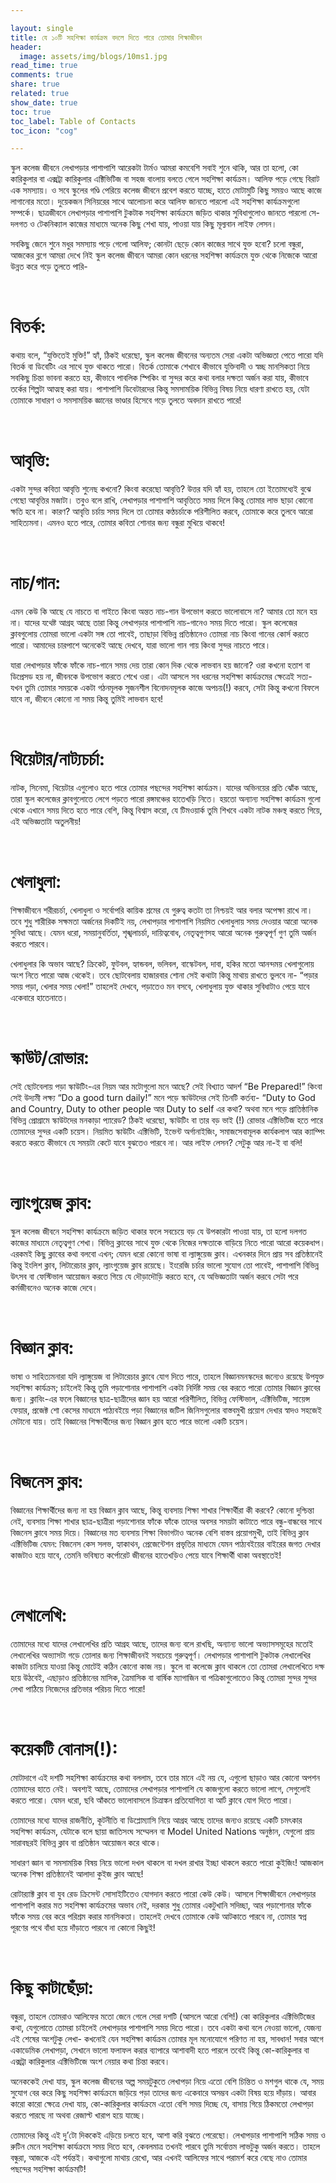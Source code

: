 ```yaml
---

layout: single 
title: যে ১০টি সহশিক্ষা কার্যক্রম বদলে দিতে পারে তোমার শিক্ষাজীবন
header:
  image: assets/img/blogs/10ms1.jpg
read_time: true
comments: true
share: true
related: true
show_date: true
toc: true
toc_label: Table of Contacts
toc_icon: "cog"

---
```




<p>স্কুল কলেজ জীবনে লেখাপড়ার পাশাপাশি আরেকটা টার্মও আমরা কমবেশি সবাই শুনে থাকি, আর তা হলো, কো কারিকুলার বা এক্সট্রা কারিকুলার এক্টিভিটিজ বা সহজ বাংলায় বলতে গেলে সহশিক্ষা কার্যক্রম। আলিফ পড়ে গেছে বিরাট এক সমস্যায়। ও সবে স্কুলের গণ্ডি পেরিয়ে কলেজ জীবনে প্রবেশ করতে যাচ্ছে, হাতে মোটামুটি কিছু সময়ও আছে কাজে লাগানোর মতো। দুয়েকজন সিনিয়রের সাথে আলোচনা করে আলিফ জানতে পারলো এই সহশিক্ষা কার্যক্রমগুলো সম্পর্কে। ছাত্রজীবনে লেখাপড়ার পাশাপাশি টুকটাক সহশিক্ষা কার্যক্রমে জড়িত থাকার সুবিধাগুলোও জানতে পারলো সে- দলগত ও টেকনিক্যাল কাজের মাধ্যমে অনেক কিছু শেখা যায়, পাওয়া যায় কিছু মূল্যবান লাইফ লেসন। </p> <p>

সবকিছু জেনে শুনে মধুর সমস্যায় পড়ে গেলো আলিফ; কোনটা ছেড়ে কোন কাজের সাথে যুক্ত হবো? চলো বন্ধুরা, আজকের ব্লগে আমরা দেখে নিই স্কুল কলেজ জীবনে আমরা কোন ধরনের সহশিক্ষা কার্যক্রমে যুক্ত থেকে নিজেকে আরো উন্নত করে গড়ে তুলতে পারি-</p> <br/>

# বিতর্ক:

কথায় বলে, “যুক্তিতেই মুক্তি!” হ্যাঁ, ঠিকই ধরেছো, স্কুল কলেজ জীবনের অন্যতম সেরা একটা অভিজ্ঞতা পেতে পারো যদি বিতর্ক বা ডিবেটিং এর সাথে যুক্ত থাকতে পারো। বিতর্ক তোমাকে শেখাবে কীভাবে যুক্তিবাদী ও স্বচ্ছ মানসিকতা নিয়ে সবকিছু চিন্তা ভাবনা করতে হয়, কীভাবে পাবলিক স্পিকিং বা সুন্দর করে কথা বলার দক্ষতা অর্জন করা যায়, কীভাবে তর্কের শিল্পটা আত্মস্থ করা যায়। পাশাপাশি ডিবেটারদের কিন্তু সমসাময়িক বিভিন্ন বিষয় নিয়ে ধারণা রাখতে হয়, যেটা তোমাকে সাধারণ ও সমসাময়িক জ্ঞানের ভাণ্ডার হিসেবে গড়ে তুলতে অবদান রাখতে পারে! </p> <br/>

# আবৃত্তি: 

একটা সুন্দর কবিতা আবৃত্তি শুনেছ কখনো? কিংবা করেছো আবৃত্তি? উত্তর যদি হ্যাঁ হয়, তাহলে তো ইতোমধ্যেই বুঝে গেছো আবৃত্তির মজাটা। তবুও বলে রাখি, লেখাপড়ার পাশাপাশি আবৃত্তিতে সময় দিলে কিন্তু তোমার লাভ ছাড়া কোনো ক্ষতি হবে না। কারণ? আবৃত্তি চর্চায় সময় দিলে তা তোমার কণ্ঠচর্চাকে পরিশীলিত করবে, তোমাকে করে তুলবে আরো  সাহিত্যমনা। এমনও হতে পারে, তোমার কবিতা শোনার জন্য বন্ধুরা মুখিয়ে থাকবে! </p> <br/>

# নাচ/গান:

এমন কেউ কি আছে যে নাচতে বা গাইতে কিংবা অন্তত নাচ-গান উপভোগ করতে ভালোবাসে না? আমার তো মনে হয় না। যাদের যথেষ্ট আগ্রহ আছে তারা কিন্তু লেখাপড়ার পাশাপাশি নাচ-গানেও সময় দিতে পারো। স্কুল কলেজের ক্লাবগুলোয় তোমরা ভালো একটা সঙ্গ তো পাবেই, তাছাড়া বিভিন্ন প্রতিষ্ঠানেও তোমরা নাচ কিংবা গানের কোর্স করতে পারো। আমাদের চারপাশে অনেকেই আছে দেখবে, যারা ভালো গান গায় কিংবা সুন্দর নাচতে পারে। <br/>

যারা লেখাপড়ার ফাঁকে ফাঁকে নাচ-গানে সময় দেয় তারা কোন দিক থেকে লাভবান হয় জানো? ওরা কখনো হতাশ বা ডিপ্রেসড হয় না, জীবনকে উপভোগ করতে শেখে ওরা। এটা আসলে সব ধরনের সহশিক্ষা কার্যক্রমের ক্ষেত্রেই সত্য- যখন তুমি তোমার সময়কে একটা গঠনমূলক সৃজনশীল বিনোদনমূলক কাজে অপচয়(!) করবে, সেটা কিন্তু কখনো বিফলে যাবে না, জীবনে কোনো না সময় কিন্তু তুমিই লাভবান হবে! </p> <br/>

# থিয়েটার/নাট্যচর্চা:

নাটক, সিনেমা, থিয়েটার এগুলোও হতে পারে তোমার পছন্দের সহশিক্ষা কার্যক্রম। যাদের অভিনয়ের প্রতি ঝোঁক আছে, তারা স্কুল কলেজের ক্লাবগুলোতে লেগে পড়তে পারো রঙ্গমঞ্চের হাতেখড়ি নিতে। হয়তো অন্যান্য সহশিক্ষা কার্যক্রম গুলো থেকে এখানে সময় দিতে হতে পারে বেশি, কিন্তু বিশ্বাস করো, যে টিমওয়ার্ক তুমি শিখবে একটা নাটক মঞ্চস্থ করতে গিয়ে, এই অভিজ্ঞতাটা অতুলনীয়!</p> <br/>

# খেলাধুলা: 

শিক্ষাজীবনে শরীরচর্চা, খেলাধুলা ও সর্বোপরি কায়িক শ্রমের যে গুরুত্ব কতটা তা নিশ্চয়ই আর বলার অপেক্ষা রাখে না। তবে শুধু শারীরিক সক্ষমতা অর্জনের দিকটিই নয়, লেখাপড়ার পাশাপাশি নিয়মিত খেলাধুলায় সময় দেওয়ার আরো অনেক সুবিধা আছে। যেমন ধরো, সময়ানুবর্তিতা, শৃঙ্খলাচর্চা, দায়িত্ববোধ, নেতৃত্বগুণসহ আরো অনেক গুরুত্বপূর্ণ গুণ তুমি অর্জন করতে পারবে। <br/>

খেলাধুলার কি অভাব আছে? ক্রিকেট, ফুটবল, হ্যান্ডবল, ভলিবল, বাস্কেটবল, দাবা, হকির মতো আনন্দময় খেলাগুলোয় অংশ নিতে পারো আজ থেকেই। তবে ছোটবেলায় হাজারবার শোনা সেই কথাটা কিন্তু মাথায় রাখতে ভুলবে না- “পড়ার সময় পড়া, খেলার সময় খেলা!” তাহলেই দেখবে, পড়াতেও মন বসবে, খেলাধুলায় যুক্ত থাকার সুবিধাটাও পেয়ে যাবে একেবারে হাতেনাতে। </p> <br/>

# স্কাউট/রোভার: 

সেই ছোটবেলায় পড়া স্কাউটিং-এর নিয়ম আর মটোগুলো মনে আছে? সেই বিখ্যাত আদর্শ “Be Prepared!” কিংবা সেই উদ্যমী লক্ষ্য “Do a good turn daily!” মনে পড়ে স্কাউটদের সেই তিনটি কর্তব্য-  “Duty to God and Country, Duty to other people আর Duty to self এর কথা? অথবা মনে পড়ে প্রাতিষ্ঠানিক বিভিন্ন প্রোগ্রামে স্কাউটদের মনকাড়া প্যারেড? ঠিকই ধরেছো, স্কাউটিং বা তার বড় ভাই (!) রোভার এক্টিভিটিজ হতে পারে তোমাদের সুন্দর একটি চয়েস। নিয়মিত স্কাউটিং এক্টিভিটি, ইভেন্ট অর্গানাইজিং, সমাজসেবামূলক কার্যকলাপ আর ক্যাম্পিং করতে করতে কীভাবে যে সময়টা কেটে যাবে বুঝতেও পারবে না। আর লাইফ লেসন? সেটুকু আর না-ই বা বলি! </p> <br/>

# ল্যাংগুয়েজ ক্লাব: 

স্কুল কলেজ জীবনে সহশিক্ষা কার্যক্রমে জড়িত থাকার ফলে সবচেয়ে বড় যে উপকারটা পাওয়া যায়, তা হলো দলগত কাজের মাধ্যমে নেতৃত্বগুণ শেখা। বিভিন্ন ক্লাবের সাথে যুক্ত থেকে নিজের দক্ষতাকে বাড়িয়ে নিতে পারো আরো কয়েকধাপ। এরকমই কিছু ক্লাবের কথা বলবো এখন; যেমন ধরো কোনো ভাষা বা ল্যাঙ্গুয়েজ ক্লাব। এখনকার দিনে প্রায় সব প্রতিষ্ঠানেই কিন্তু ইংলিশ ক্লাব, লিটারেচার ক্লাব, ল্যাংগুয়েজ ক্লাব রয়েছে। ইংরেজি চর্চার ভালো সুযোগ তো পাবেই, পাশাপাশি বিভিন্ন উৎসব বা ফেস্টিভাল আয়োজন করতে গিয়ে যে দৌড়াদৌড়ি করতে হবে, যে অভিজ্ঞতাটা অর্জন করবে সেটা পরে কর্মজীবনেও অনেক কাজে দেবে। </p> <br/>

# বিজ্ঞান ক্লাব:

ভাষা ও সাহিত্যমনারা যদি ল্যাঙ্গুয়েজ বা লিটারেচার ক্লাবে যোগ দিতে পারে, তাহলে বিজ্ঞানমনস্কদের জন্যেও রয়েছে উপযুক্ত সহশিক্ষা কার্যক্রম; চাইলেই কিন্তু তুমি পড়াশোনার পাশাপাশি একটা নির্দিষ্ট সময় বের করতে পারো তোমার বিজ্ঞান ক্লাবের জন্য। ক্লাবিং-এর ফলে বিজ্ঞানের ছাত্র-ছাত্রীদের জ্ঞান হয় আরো পরিশীলিত, বিভিন্ন ফেস্টিভাল, এক্টিভিটিজ, সায়েন্স ফেয়ার, প্রজেক্ট শো কেসের মাধ্যমে পাঠ্যবইয়ে পড়া বিজ্ঞানের জটিল জিনিসগুলোর বাস্তবমুখী প্রয়োগ দেখার স্বাদও সহজেই মেটানো যায়। তাই বিজ্ঞানের শিক্ষার্থীদের জন্য বিজ্ঞান ক্লাব হতে পারে ভালো একটি চয়েস। </p> <br/>


# বিজনেস ক্লাব:

বিজ্ঞানের শিক্ষার্থীদের জন্য না হয় বিজ্ঞান ক্লাব আছে, কিন্তু ব্যবসায় শিক্ষা শাখার শিক্ষার্থীরা কী করবে? কোনো দুশ্চিন্তা নেই, ব্যবসায় শিক্ষা শাখার ছাত্র-ছাত্রীরা পড়াশোনার ফাঁকে ফাঁকে তাদের অবসর সময়টা কাটাতে পারে বন্ধু-বান্ধবের সাথে বিজনেস ক্লাবে সময় দিয়ে। বিজ্ঞানের মত ব্যবসায় শিক্ষা বিভাগটাও অনেক বেশি বাস্তব প্রয়োগমুখী, তাই বিভিন্ন ক্লাব এক্টিভিটিজ যেমন: বিজনেস কেস সলভ, হ্যাকাথন, প্রেজেন্টেশন প্রভৃতির মাধ্যমে যেমন পাঠ্যবইয়ের বাইরের জগত দেখার কাজটাও হয়ে যাবে, তেমনি ভবিষ্যত কর্পোরেট জীবনের হাতেখড়িও পেয়ে যাবে শিক্ষার্থী থাকা অবস্থাতেই! </p> <br/>

# লেখালেখি: 

তোমাদের মধ্যে যাদের লেখালেখির প্রতি আগ্রহ আছে, তাদের জন্য বলে রাখছি, অন্যান্য ভালো অভ্যাসসমূহের মতোই লেখালেখির অভ্যাসটা গড়ে তোলার জন্য শিক্ষাজীবনই সবচেয়ে গুরুত্বপূর্ণ। লেখাপড়ার পাশাপাশি টুকটাক লেখালেখির কাজটা চালিয়ে যাওয়া কিন্তু মোটেই কঠিন কোনো কাজ নয়। স্কুলে বা কলেজে ক্লাব থাকলে তো তোমরা লেখালেখিতে দক্ষ হয়ে উঠবেই, এছাড়াও প্রতিষ্ঠানের মাসিক, ত্রৈমাসিক বা বার্ষিক ম্যাগাজিন বা পত্রিকাগুলোতেও কিন্তু তোমরা সুন্দর সুন্দর লেখা পাঠিয়ে নিজেদের প্রতিভার পরিচয় দিতে পারো! </p> <br/>

# কয়েকটি বোনাস(!): 

মোটাদাগে এই দশটি সহশিক্ষা কার্যক্রমের কথা বললাম, তবে তার মানে এই নয় যে, এগুলো ছাড়াও আর কোনো অপশন তোমাদের হাতে নেই। অবশ্যই আছে, তোমাদের লেখাপড়ার পাশাপাশি যে কাজগুলো করতে ভালো লাগে, সেগুলোই করতে পারো। যেমন ধরো, ছবি আঁকতে ভালোবাসলে চিত্রাঙ্কন প্রতিযোগিতা বা আর্ট ক্লাবে যোগ দিতে পারো। </p> <p>

তোমাদের মধ্যে যাদের রাজনীতি, কূটনীতি বা ডিপ্লোম্যাসি নিয়ে আগ্রহ আছে তাদের জন্যও রয়েছে একটি চমৎকার সহশিক্ষা কার্যক্রম, যেটাকে বলে ছায়া জাতিসংঘ সম্মেলন বা Model United Nations অনুষ্ঠান, যেগুলো প্রায় সারাবছরই বিভিন্ন ক্লাব বা প্রতিষ্ঠান আয়োজন করে থাকে। </p> <p>

সাধারণ জ্ঞান বা সমসাময়িক বিষয় নিয়ে ভালো দখল থাকলে বা দখল রাখার ইচ্ছা থাকলে করতে পারো কুইজিং! আজকাল অনেক শিক্ষা প্রতিষ্ঠানেই আলাদা কুইজ ক্লাব আছে! </p> <p>

রোটার‍্যাক্ট ক্লাব বা যুব রেড ক্রিসেন্ট সোসাইটিতেও যোগদান করতে পারো কেউ কেউ। আসলে শিক্ষাজীবনে লেখাপড়ার পাশাপাশি করার মত সহশিক্ষা কার্যক্রমের অভাব নেই, দরকার শুধু তোমার একটুখানি সদিচ্ছা, আর পড়াশোনার ফাঁকে ফাঁকে সময় বের করে পরিশ্রম করার মানসিকতা। তাহলেই দেখবে তোমাকে কেউ আটকাতে পারবে না, তোমার স্বপ্ন পূরণের পথে বাঁধা হয়ে দাঁড়াতে পারবে না কোনো কিছুই! </p> <br/>

# কিছু কাটাছেঁড়া:

বন্ধুরা, তাহলে তোমরাও আলিফের মতো জেনে গেলে সেরা দশটি (আসলে আরো বেশি!) কো কারিকুলার এক্টিভিটিজের কথা, যেগুলোতে তোমরা চাইলেই লেখাপড়ার পাশাপাশি সময় দিতে পারো। তবে একটা কথা বলে নেওয়া ভালো, যেজন্য এই শেষের অংশটুকু লেখা- কখনোই যেন সহশিক্ষা কার্যক্রম তোমার মূল মনোযোগে পরিণত না হয়, সাবধান! সবার আগে একাডেমিক লেখাপড়া, সেখানে ভালো ফলাফল করার ব্যাপারে আশাবাদী হতে পারলে তবেই কিন্তু কো-কারিকুলার বা এক্সট্রা কারিকুলার এক্টিভিটিজে অংশ নেয়ার কথা চিন্তা করবে। </p> <p>

অনেককেই দেখা যায়, স্কুল কলেজ জীবনের অল্প সময়টুকুতে লেখাপড়া নিয়ে এতো বেশি চিন্তিত ও মশগুল থাকে যে, সময় সুযোগ বের করে কিছু সহশিক্ষা কার্যক্রমে জড়িয়ে পড়া তাদের জন্য একেবারে অসম্ভব একটা বিষয় হয়ে দাঁড়ায়। আবার কারো কারো ক্ষেত্রে দেখা যায়, কো-কারিকুলার কার্যক্রমে এতো বেশি সময় দিচ্ছে যে, বাসায় গিয়ে ঠিকমতো লেখাপড়া করতে পারছে না অথবা রেজাল্ট খারাপ হয়ে যাচ্ছে। </p> <p>

তোমাদের কিন্তু এই দু’টো দিককেই এড়িয়ে চলতে হবে, আশা করি বুঝতে পেরেছো। লেখাপড়ার পাশাপাশি সঠিক সময় ও রুটিন মেনে সহশিক্ষা কার্যক্রমে সময় দিতে হবে, কেবলমাত্র তখনই পারবে তুমি সর্বোত্তম লাভটুকু অর্জন করতে। তাহলে বন্ধুরা, আজকে এই পর্যন্তই। কথাগুলো মাথায় রেখো, আর এখনই আলিফের সাথে পরামর্শ করে বেছে নাও তোমার পছন্দের সহশিক্ষা কার্যক্রমটি!

</p>